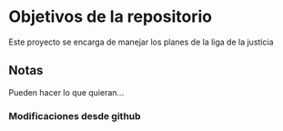 # Objetivos de la repositorio

Este proyecto se encarga de manejar los planes de la liga de la justicia


## Notas
Pueden hacer lo que quieran...

### Modificaciones desde github
